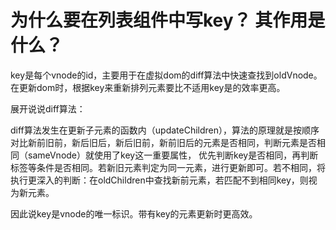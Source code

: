 <!--
 * @Author: ymq
 * @Date: 2021-11-23 10:49:47
 * @LastEditTime: 2021-11-23 13:54:30
 * @LastEditors: ymq
 * @Description: 
-->

# 为什么要在列表组件中写key？ 其作用是什么？

key是每个vnode的id，主要用于在虚拟dom的diff算法中快速查找到oldVnode。在更新dom时，根据key来重新排列元素要比不适用key是的效率更高。

展开说说diff算法：

diff算法发生在更新子元素的函数内（updateChildren），算法的原理就是按顺序对比新前旧前，新后旧后，新后旧前，新前旧后的元素是否相同，判断元素是否相同（sameVnode）就使用了key这一重要属性， 优先判断key是否相同，再判断标签等条件是否相同。若新旧元素判定为同一元素，进行更新即可。若不相同，将执行更深入的判断：在oldChildren中查找新前元素，若匹配不到相同key，则视为新元素。

因此说key是vnode的唯一标识。带有key的元素更新时更高效。
